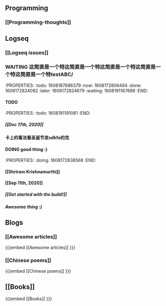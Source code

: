 ## Programming
### [[Programming-thoughts]]
## Logseq
### [[Logseq issues]]
### WAITING 这简直是一个特这简直是一个特这简直是一个特这简直是一个特这简直是一个特testABC/
:PROPERTIES:
:todo: 1608187686379
:now: 1608172806484
:done: 1608172824092
:later: 1608172824679
:waiting: 1608191187888
:END:
#### TODO
:PROPERTIES:
:todo: 1608191191061
:END:
##### [[Dec 17th, 2020]]
#####
#### 卡上的看法看圣诞节发sdkfa的克
#### DOING good thing :)
:PROPERTIES:
:doing: 1608172836568
:END:
#### [[Shriram Krishnamurthi]]
#### [[Sep 11th, 2020]]
##### [[Get started with the build!]]
##### Awesome thing :)
#####
####
## Blogs
### [[Awesome articles]]
{{{embed [[Awesome articles]] }}}
### [[Chinese poems]]
{{{embed [[Chinese poems]] }}}
## [[Books]]
{{{embed [[Books]] }}}
